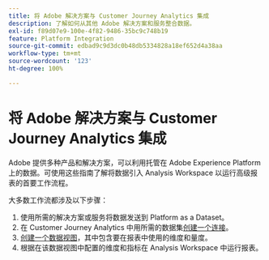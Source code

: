 ```yaml
---
title: 将 Adobe 解决方案与 Customer Journey Analytics 集成
description: 了解如何从其他 Adobe 解决方案和服务整合数据。
exl-id: f89d07e9-100e-4f82-9486-35bc9c748b19
feature: Platform Integration
source-git-commit: edbad9c9d3dc0b48db5334828a18ef652d4a38aa
workflow-type: tm+mt
source-wordcount: '123'
ht-degree: 100%

---
```


# 将 Adobe 解决方案与 Customer Journey Analytics 集成

Adobe 提供多种产品和解决方案，可以利用托管在 Adobe Experience Platform 上的数据。可使用这些指南了解将数据引入 Analysis Workspace 以运行高级报表的首要工作流程。

大多数工作流都涉及以下步骤：

1. 使用所需的解决方案或服务将数据发送到 Platform as a Dataset。
2. 在 Customer Journey Analytics 中用所需的数据集[创建一个连接](/help/connections/create-connection.md)。
3. [创建一个数据视图](/help/data-views/create-dataview.md)，其中包含要在报表中使用的维度和量度。
4. 根据在该数据视图中配置的维度和指标在 Analysis Workspace 中运行报表。
